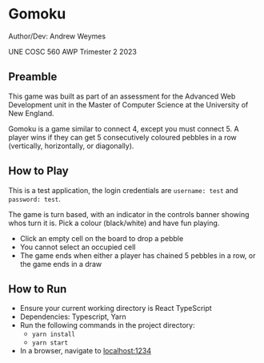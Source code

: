 # Gomoku

Author/Dev: Andrew Weymes

UNE COSC 560 AWP Trimester 2 2023

## Preamble

This game was built as part of an assessment for the Advanced Web Development unit in the Master of Computer Science at the University of New England.

Gomoku is a game similar to connect 4, except you must connect 5. A player wins if they can get 5 consecutively coloured pebbles in a row (vertically, horizontally, or diagonally).

## How to Play

This is a test application, the login credentials are `username: test` and `password: test`.

The game is turn based, with an indicator in the controls banner showing whos turn it is. Pick a colour (black/white) and have fun playing.

- Click an empty cell on the board to drop a pebble
- You cannot select an occupied cell
- The game ends when either a player has chained 5 pebbles in a row, or the game ends in a draw

## How to Run

- Ensure your current working directory is React TypeScript
- Dependencies: Typescript, Yarn
- Run the following commands in the project directory:
  - `yarn install`
  - `yarn start`
- In a browser, navigate to [localhost:1234](http://localhost:1234)
